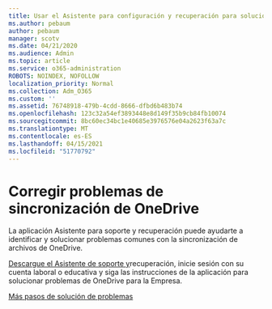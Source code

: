 ```yaml
---
title: Usar el Asistente para configuración y recuperación para solucionar problemas de OneDrive para la Empresa
ms.author: pebaum
author: pebaum
manager: scotv
ms.date: 04/21/2020
ms.audience: Admin
ms.topic: article
ms.service: o365-administration
ROBOTS: NOINDEX, NOFOLLOW
localization_priority: Normal
ms.collection: Adm_O365
ms.custom: ''
ms.assetid: 76748918-479b-4cdd-8666-dfbd6b483b74
ms.openlocfilehash: 123c32a54ef3893448e8d149f35b9cb84fb10074
ms.sourcegitcommit: 8bc60ec34bc1e40685e3976576e04a2623f63a7c
ms.translationtype: MT
ms.contentlocale: es-ES
ms.lasthandoff: 04/15/2021
ms.locfileid: "51770792"
---
```

# <a name="fix-onedrive-sync-problems"></a>Corregir problemas de sincronización de OneDrive

La aplicación Asistente para soporte y recuperación puede ayudarte a identificar y solucionar problemas comunes con la sincronización de archivos de OneDrive. 
  
[Descargue el Asistente de soporte y](https://aka.ms/sara)recuperación, inicie sesión con su cuenta laboral o educativa y siga las instrucciones de la aplicación para solucionar problemas de OneDrive para la Empresa. 
  
[Más pasos de solución de problemas](https://go.microsoft.com/fwlink/?linkid=872097)
  

